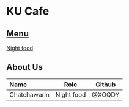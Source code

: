 # KU Cafe

## [Menu](Menu.md)

[Night food](Menu.md#night-food)

## About Us


| Name      | Role      | Github          |
|:----------|-----------|-----------------|
| Chatchawarin | Night food | @XOQDY |
